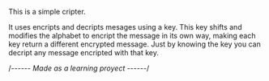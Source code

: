 This is a simple cripter.

It uses encripts and decripts mesages using a key.
This key shifts and modifies the alphabet to encript the message in its own way, making each key return a different encrypted message.
Just by knowing the key you can decript any message encripted with that key.

/*------ Made as a learning proyect ------*/

